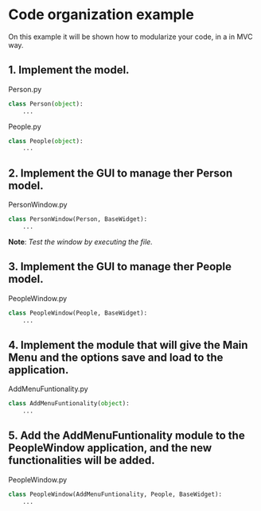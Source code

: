 # Code organization example

On this example it will be shown how to modularize your code, in a in MVC way.

## 1. Implement the model.

Person.py
```python
class Person(object):
	...
```

People.py
```python
class People(object):
	...
```

## 2. Implement the GUI to manage ther Person model.

PersonWindow.py
```python
class PersonWindow(Person, BaseWidget):
	...
```

**Note**: *Test the window by executing the file.*

## 3. Implement the GUI to manage ther People model.

PeopleWindow.py
```python
class PeopleWindow(People, BaseWidget):
	...
```

## 4. Implement the module that will give the Main Menu and the options save and load to the application.

AddMenuFuntionality.py
```python
class AddMenuFuntionality(object):
	...
```

## 5. Add the AddMenuFuntionality module to the PeopleWindow application, and the new functionalities will be added.

PeopleWindow.py
```python
class PeopleWindow(AddMenuFuntionality, People, BaseWidget):
	...
```
